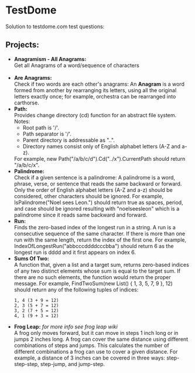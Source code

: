 # TestDome

Solution to testdome.com test questions:

<h2>Projects:</h2>

<ul>
<li><b>Anagramism - All Anagrams:</b><br>
Get all Anagrams of a word/sequence of characters
</li><br>

<li><b>Are Anagrams:</b><br>
Check if two words are each other's anagrams: An <b>Anagram</b> is a word formed from another by rearranging its letters, using all the original letters exactly once; for example, orchestra can be rearranged into carthorse.
</li>

<li><b>Path:</b><br>
Provides change directory (cd) function for an abstract file system.
Notes:
<ul>
<li>Root path is '/'.</li>
<li>Path separator is '/'.</li>
<li>Parent directory is addressable as "..".</li>
<li>Directory names consist only of English alphabet letters (A-Z and a-z).</li>
</ul>
For example, new Path("/a/b/c/d").Cd("../x").CurrentPath should return "/a/b/c/x".
</li>

<li><b>Palindrome:</b><br> Check if a given sentence is a palindrome: A palindrome is a word, phrase, verse, or sentence that reads the same backward or forward. Only the order of English alphabet letters (A-Z and a-z) should be considered, other characters should be ignored.
For example, IsPalindrome("Noel sees Leon.") should return true as spaces, period, and case should be ignored resulting with "noelseesleon" which is a palindrome since it reads same backward and forward.
</li>

<li><b>Run:</b><br> Finds the zero-based index of the longest run in a string. A run is a consecutive sequence of the same character. If there is more than one run with the same length, return the index of the first one.
For example, IndexOfLongestRun("abbcccddddcccbba") should return 6 as the longest run is dddd and it first appears on index 6.
</li>

<li><b>Sums Of Two:</b> <br>
A function that, given a list and a target sum, returns zero-based indices of any two distinct elements 
whose sum is equal to the target sum. If there are no such elements, the function would return the proper message.
For example, FindTwoSum(new List<int>() { 1, 3, 5, 7, 9 }, 12) should return any of the following tuples of indices:

    1, 4 (3 + 9 = 12)
    2, 3 (5 + 7 = 12)
    3, 2 (7 + 5 = 12)
    4, 1 (9 + 3 = 12)
</li>

<li><b>Frog Leap:</b> <i>for more info see frog leap wiki</i><br>
A frog only moves forward, but it can move in steps 1 inch long or in jumps 2 inches long. A frog can cover the same 
distance using different combinations of steps and jumps.
This calculates the number of different combinations a frog can use to cover a given distance.
For example, a distance of 3 inches can be covered in three ways: step-step-step, step-jump, and jump-step.
</li>
</ul>
